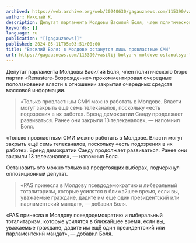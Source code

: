 ```yaml
---
archived: https://web.archive.org/web/20240630/gagauznews.com/115390/vasilij-bolya-v-moldove-ostanutsya-lish-provlastnye-smi.html
author: Николай К.
description: Депутат парламента Молдовы Василий Боля, член политического бюро партии «Renastere-Возрождение» прокомментировал очередные поползновения власти в отношении закрытия очередных средств массовой информации. «Только провластным СМИ можно работать в Молдове. Власти могут закрыть ещё семь телеканалов, поскольку «есть подозрения в их работе». Бренд демократии Санду продолжает развиваться. Ранее они закрыли 13 телеканалов», — напомнил Боля. Остановить это можно только на предстоящих выборах, подчеркнул оппозиционный депутат. «PAS принесла в Молдову псевдодемократию и либеральный тоталитаризм, которые усилятся в ближайшее время, если вы, уважаемые граждане, дадите им ещё один президентский или парламентский мандат», — добавил Боля.
keywords: []
language: ru
publication: "[[gagauznews]]"
published: 2024-05-11T05:03:51+00:00
title: "Василий Боля: в Молдове останутся лишь провластные СМИ"
url: https://gagauznews.com/115390/vasilij-bolya-v-moldove-ostanutsya-lish-provlastnye-smi.html
---
```


Депутат парламента Молдовы Василий Боля, член политического бюро партии «Renastere-Возрождение» прокомментировал очередные поползновения власти в отношении закрытия очередных средств массовой информации.

> «Только провластным СМИ можно работать в Молдове. Власти могут закрыть ещё семь телеканалов, поскольку «есть подозрения в их работе». Бренд демократии Санду продолжает развиваться. Ранее они закрыли 13 телеканалов», — напомнил Боля.

«Только провластным СМИ можно работать в Молдове. Власти могут закрыть ещё семь телеканалов, поскольку «есть подозрения в их работе». Бренд демократии Санду продолжает развиваться. Ранее они закрыли 13 телеканалов», — напомнил Боля.

Остановить это можно только на предстоящих выборах, подчеркнул оппозиционный депутат.

> «PAS принесла в Молдову псевдодемократию и либеральный тоталитаризм, которые усилятся в ближайшее время, если вы, уважаемые граждане, дадите им ещё один президентский или парламентский мандат», — добавил Боля.

«PAS принесла в Молдову псевдодемократию и либеральный тоталитаризм, которые усилятся в ближайшее время, если вы, уважаемые граждане, дадите им ещё один президентский или парламентский мандат», — добавил Боля.